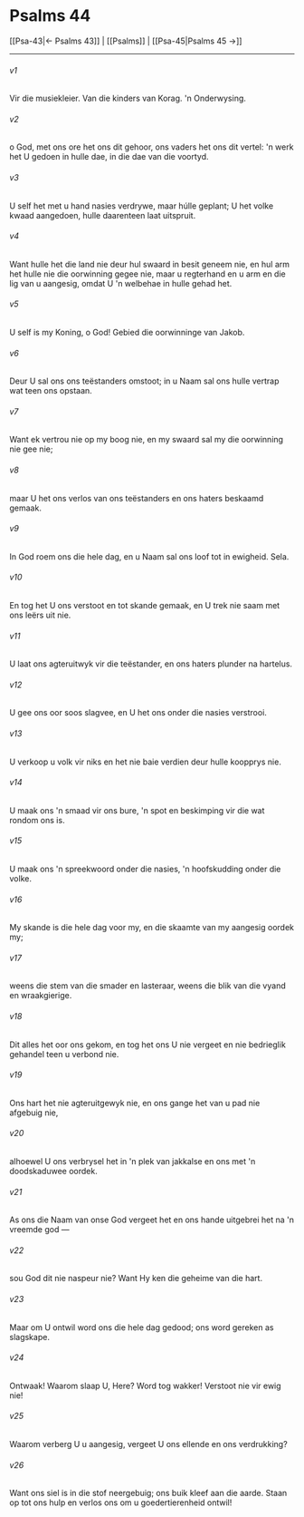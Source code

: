 # Psalms 44

[[Psa-43|← Psalms 43]] | [[Psalms]] | [[Psa-45|Psalms 45 →]]
***

###### v1
Vir die musiekleier. Van die kinders van Korag. 'n Onderwysing. 
###### v2
o God, met ons ore het ons dit gehoor, ons vaders het ons dit vertel: 'n werk het U gedoen in hulle dae, in die dae van die voortyd. 
###### v3
U self het met u hand nasies verdrywe, maar húlle geplant; U het volke kwaad aangedoen, hulle daarenteen laat uitspruit. 
###### v4
Want hulle het die land nie deur hul swaard in besit geneem nie, en hul arm het hulle nie die oorwinning gegee nie, maar u regterhand en u arm en die lig van u aangesig, omdat U 'n welbehae in hulle gehad het. 
###### v5
U self is my Koning, o God! Gebied die oorwinninge van Jakob. 
###### v6
Deur U sal ons ons teëstanders omstoot; in u Naam sal ons hulle vertrap wat teen ons opstaan. 
###### v7
Want ek vertrou nie op my boog nie, en my swaard sal my die oorwinning nie gee nie; 
###### v8
maar U het ons verlos van ons teëstanders en ons haters beskaamd gemaak. 
###### v9
In God roem ons die hele dag, en u Naam sal ons loof tot in ewigheid. Sela. 
###### v10
En tog het U ons verstoot en tot skande gemaak, en U trek nie saam met ons leërs uit nie. 
###### v11
U laat ons agteruitwyk vir die teëstander, en ons haters plunder na hartelus. 
###### v12
U gee ons oor soos slagvee, en U het ons onder die nasies verstrooi. 
###### v13
U verkoop u volk vir niks en het nie baie verdien deur hulle koopprys nie. 
###### v14
U maak ons 'n smaad vir ons bure, 'n spot en beskimping vir die wat rondom ons is. 
###### v15
U maak ons 'n spreekwoord onder die nasies, 'n hoofskudding onder die volke. 
###### v16
My skande is die hele dag voor my, en die skaamte van my aangesig oordek my; 
###### v17
weens die stem van die smader en lasteraar, weens die blik van die vyand en wraakgierige. 
###### v18
Dit alles het oor ons gekom, en tog het ons U nie vergeet en nie bedrieglik gehandel teen u verbond nie. 
###### v19
Ons hart het nie agteruitgewyk nie, en ons gange het van u pad nie afgebuig nie, 
###### v20
alhoewel U ons verbrysel het in 'n plek van jakkalse en ons met 'n doodskaduwee oordek. 
###### v21
As ons die Naam van onse God vergeet het en ons hande uitgebrei het na 'n vreemde god — 
###### v22
sou God dit nie naspeur nie? Want Hy ken die geheime van die hart. 
###### v23
Maar om U ontwil word ons die hele dag gedood; ons word gereken as slagskape. 
###### v24
Ontwaak! Waarom slaap U, Here? Word tog wakker! Verstoot nie vir ewig nie! 
###### v25
Waarom verberg U u aangesig, vergeet U ons ellende en ons verdrukking? 
###### v26
Want ons siel is in die stof neergebuig; ons buik kleef aan die aarde. Staan op tot ons hulp en verlos ons om u goedertierenheid ontwil! 
